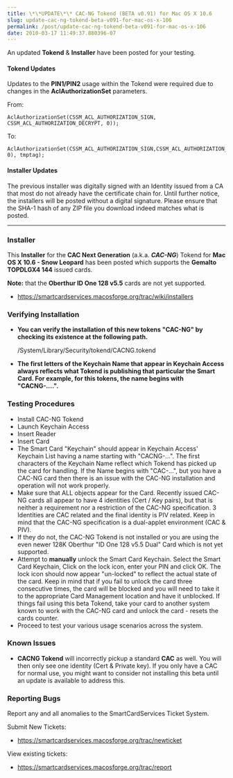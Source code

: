 ```yaml
---
title: \*\*UPDATE\*\* CAC-NG Tokend (BETA v0.91) for Mac OS X 10.6
slug: update-cac-ng-tokend-beta-v091-for-mac-os-x-106
permalink: /post/update-cac-ng-tokend-beta-v091-for-mac-os-x-106
date: 2010-03-17 11:49:37.880396-07
---
```


An updated **Tokend** & **Installer** have been posted for your testing.

<!--more-->

#### Tokend Updates

Updates to the **PIN1/PIN2** usage within the Tokend were required due to changes in the **AclAuthorizationSet** parameters.

From:

    AclAuthorizationSet(CSSM_ACL_AUTHORIZATION_SIGN, CSSM_ACL_AUTHORIZATION_DECRYPT, 0));

To:

    AclAuthorizationSet(CSSM_ACL_AUTHORIZATION_SIGN,CSSM_ACL_AUTHORIZATION_DECRYPT, 0), tmptag);

#### Installer Updates

The previous installer was digitally signed with an Identity issued from a CA that most do not already have the certificate chain for. Until further notice, the installers will be posted without a digital signature. Please ensure that the SHA-1 hash of any ZIP file you download indeed matches what is posted.

---

### Installer

This **Installer** for the **CAC Next Generation** (a.k.a. ***CAC-NG***) Tokend for **Mac OS X 10.6 - Snow Leopard** has been posted which supports the **Gemalto TOPDLGX4 144** issued cards.

**Note:** that the **Oberthur ID One 128 v5.5** cards are not yet supported.

* <https://smartcardservices.macosforge.org/trac/wiki/installers>

### Verifying Installation

* **You can verify the installation of this new tokens "CAC-NG" by checking its existence at the following path.**

    /System/Library/Security/tokend/CACNG.tokend

* **The first letters of the Keychain Name that appear in Keychain Access always reflects what Tokend is publishing that particular the Smart Card. For example, for this tokens, the name begins with "CACNG-....".**

### Testing Procedures

* Install CAC-NG Tokend
* Launch Keychain Access
* Insert Reader
* Insert Card
* The Smart Card "Keychain" should appear in Keychain Access' Keychain List having a name starting with "CACNG-...". The first characters of the Keychain Name reflect which Tokend has picked up the card for handling. If the Name begins with "CAC-...", but you have a CAC-NG card then there is an issue with the CAC-NG installation and operation will not work properly.
* Make sure that ALL objects appear for the Card. Recently issued CAC-NG cards all appear to have 4 identities (Cert / Key pairs), but that is neither a requirement nor a restriction of the CAC-NG specification. 3 Identities are CAC related and the final identity is PIV related. Keep in mind that the CAC-NG specification is a dual-applet environment (CAC & PIV).
* If they do not, the CAC-NG Tokend is not installed or you are using the even newer 128K Oberthur "ID One 128 v5.5 Dual" Card which is not yet supported.
* Attempt to **manually** unlock the Smart Card Keychain. Select the Smart Card Keychain, Click on the lock icon, enter your PIN and click OK. The lock icon should now appear "un-locked" to reflect the actual state of the card. Keep in mind that if you fail to unlock the card three consecutive times, the card will be blocked and you will need to take it to the appropriate Card Management location and have it unblocked. If things fail using this beta Tokend, take your card to another system known to work with the CAC-NG card and unlock the card - resets the cards counter.
* Proceed to test your various usage scenarios across the system.

### Known Issues

* **CACNG Tokend** will incorrectly pickup a standard **CAC** as well. You will then only see one identity (Cert & Private key). If you only have a CAC for normal use, you might want to consider not installing this beta until an update is available to address this.

### Reporting Bugs

Report any and all anomalies to the SmartCardServices Ticket System.

Submit New Tickets:

* <https://smartcardservices.macosforge.org/trac/newticket>

View existing tickets:

* <https://smartcardservices.macosforge.org/trac/report>
